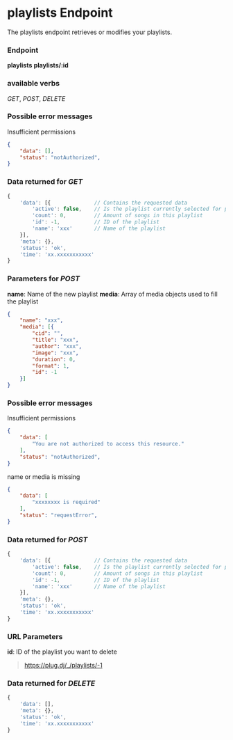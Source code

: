 # playlists Endpoint

The playlists endpoint retrieves or modifies your playlists.

### Endpoint

**playlists**
**playlists/:id**

### available verbs

_GET_, _POST_, _DELETE_

### Possible error messages

Insufficient permissions
```json
{
    "data": [],
    "status": "notAuthorized",
}
```

### Data returned for _GET_

```js
{
    'data': [{              // Contains the requested data
        'active': false,    // Is the playlist currently selected for playback?
        'count': 0,         // Amount of songs in this playlist
        'id': -1,           // ID of the playlist
        'name': 'xxx'       // Name of the playlist
    }],
    'meta': {},
    'status': 'ok',
    'time': 'xx.xxxxxxxxxxx'
}
```

### Parameters for _POST_

**name**: Name of the new playlist
**media**: Array of media objects used to fill the playlist

```json
{
    "name": "xxx",
    "media": [{
        "cid": "",
        "title": "xxx",
        "author": "xxx",
        "image": "xxx",
        "duration": 0,
        "format": 1,
        "id": -1
    }]
}
```

### Possible error messages

Insufficient permissions
```json
{
    "data": [
        "You are not authorized to access this resource."
    ],
    "status": "notAuthorized",
}
```

name or media is missing
```json
{
    "data": [
        "xxxxxxxx is required"
    ],
    "status": "requestError",
}
```

### Data returned for _POST_

```js
{
    'data': [{              // Contains the requested data
        'active': false,    // Is the playlist currently selected for playback?
        'count': 0,         // Amount of songs in this playlist
        'id': -1,           // ID of the playlist
        'name': 'xxx'       // Name of the playlist
    }],
    'meta': {},
    'status': 'ok',
    'time': 'xx.xxxxxxxxxxx'
}
```

### URL Parameters

**id**: ID of the playlist you want to delete

>https://plug.dj/_/playlists/-1

### Data returned for _DELETE_

```js
{
    'data': [],
    'meta': {},
    'status': 'ok',
    'time': 'xx.xxxxxxxxxxx'
}
```